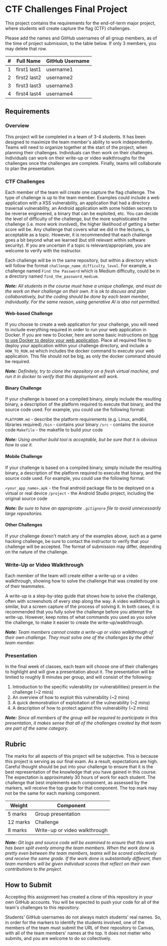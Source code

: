 # CTF Challenges Final Project

This project contains the requirements for the end-of-term major project, where students will create capture the flag (CTF) challenges.

Please add the names and GitHub usernames of all group members, as of the time of project submission, to the table below.  If only 3 members, you may delete that row.

| #  | Full Name            | GitHub Username |
| -- | -------------------- | --------------- |
| 1  | first1 last1        | username1       |
| 2  | first2 last2        | username2       |
| 3  | first3 last3        | username3       |
| 4  | first4 last4        | username4       |

## Requirements

### Overview

This project will be completed in a team of 3-4 students.  It has been designed to maximize the team member's ability to work independently.  Teams will need to organize together at the start of the project, when planning their challenges.  Individuals can then work on their challenges.  Individuals can work on their write-up or video walkthroughs for the challenges once the challenges are complete.  Finally, teams will collaborate to plan the presentation.

### CTF Challenges

Each member of the team will create one capture the flag challenge.  The type of challenge is up to the team member.  Examples could include a web application with a XSS vulnerability, an application that had a directory traversal vulnerability, an Android application with some hidden secrets to be reverse engineered, a binary that can be exploited, etc.  You can decide the level of difficulty of the challenge, but the more sophisticated the challenge (i.e. more work involved), the higher likelihood of getting a better score will be.  Any challenge that covers what we did in the lectures, is acceptable as a topic.  However, it is recommended that each challenge goes a bit beyond what we learned (but still relevant within software security).  If you are uncertain if a topic is relevant/appropriate, you are welcome to verify with the instructor.

Each challenge will be in the same repository, but within a directory which will follow the format `challenge_name_difficulty_level`.  For example, a challenge named `Find the Password` which is Medium difficulty, could be in a directory named `find_the_password_medium`.

_**Note:**  All students in the course must have a unique challenge, and must do the work on their challenge on their own.  It is ok to discuss and plan collaboratively, but the coding should be done by each team member, individually.  For the same reason, using generative AI is also not permitted._

#### Web-based Challenge

If you choose to create a web application for your challenge, you will need to include everything required in order to run your web application in Docker.  If you are new to Docker, here are some basic instructions on [how to use Docker to deploy your web application](https://www.docker.com/blog/docker-for-web-developers/).  Place all required files to deploy your application within your challenge directory, and include a `HOW_TO_RUN.md` which includes the docker command to execute your web application.  This file should not be big, as only the docker command should be required.

_**Note:** Definitely, try to clone the repository on a fresh virtual machine, and run it in docker to verify that this deployment will work._

#### Binary Challenge

If your challenge is based on a compiled binary, simply include the resulting binary, a description of the platform required to execute that binary, and the source code used.  For example, you could use the following format:

`PLATFORM.md` - describe the platform requirements (e.g. Linux, amd64, libraries required)
`/bin` - contains your binary
`/src` - contains the source code
`Makefile` - the makefile to build your code

_**Note:** Using another build tool is acceptable, but be sure that it is obvious how to use it._

#### Mobile Challenge

If your challenge is based on a compiled binary, simply include the resulting binary, a description of the platform required to execute that binary, and the source code used.  For example, you could use the following format:

`<your_app_name>.apk` - the final android package file to be deployed on a virtual or real device
`/project` - the Android Studio project, including the original source code

_**Note:** Be sure to have an appropriate `.gitignore` file to avoid unnecessarily large repositories._

#### Other Challenges

If your challenge doesn't match any of the examples above, such as a game hacking challenge, be sure to contact the instructor to verify that your challenge will be accepted.  The format of submission may differ, depending on the nature of the challenge.

### Write-Up or Video Walkthrough

Each member of the team will create either a write-up or a video walkthrough, showing how to solve the challenge that was created by one of their teammates.

A write-up is a step-by-step guide that shows how to solve the challenge, often with screenshots of every step along the way.  A video walkthrough is similar, but a screen capture of the process of solving it.  In both cases, it is recommended that you fully solve the challenge before you attempt the write-up.  However, keep notes of what commands you used as you solve the challenge, to make it easier to create the write-up/walkthrough.

_**Note:**  Team members cannot create a write-up or video walkthrough of their own challenge.  They must solve one of the challenges by the other team member._

### Presentation

In the final week of classes, each team will choose one of their challenges to highlight and will give a presentation about it.  The presentation will be limited to roughly 8 minutes per group, and will consist of the following:

1. Introduction to the specific vulerability (or vulnerabilities) present in the challenge (~2 mins)
2. An overview of how to exploit this vulnerability (~2 mins)
3. A quick demonstration of exploitation of the vulnerability (~2 mins)
4. A description of how to protect against this vulnerability (~2 mins)

_**Note:** Since all members of the group will be required to participate in this presentation, it makes sense that all of the challenges created by that team are part of the same category._

## Rubric

The marks for all aspects of this project will be subjective.  This is because this project is serving as our final exam.  As a result, expectations are high.  Careful thought should be put into your challenge to ensure that it is the best representation of the knowledge that you have gained in this course.  The expectation is approximately 30 hours of work for each student.  The challenge that best implements each component, as assessed by the markers, will receive the top grade for that component.  The top mark may not be the same for each marking component.

| Weight      | Component                     |
| ----------- | ----------------------------- |
|  5 marks    | Group presentation            |
| 12 marks    | Challenge                     |
|  8 marks    | Write-up or video walkthrough |

_**Note:** Git logs and source code will be examined to ensure that this work has been split evenly among the team members.  When the work done is pretty even between the team members, teams will be scored collectively and receive the same grade.  If the work done is substantially different, then team members will be given individual scores that reflect on their own contributions to the project._

## How to Submit

Accepting this assignment has created a clone of this repository in your own GitHub accounts.  You will be expected to push your code for all of the team's challenges to this repository.  

Students' GitHub usernames do not always match students' real names.  So, in order for the markers to identify the students involved, one of the members of the team must submit the URL of their repository to Canvas, with all of the team members' names at the top.  It does not matter who submits, and you are welcome to do so collectively.
